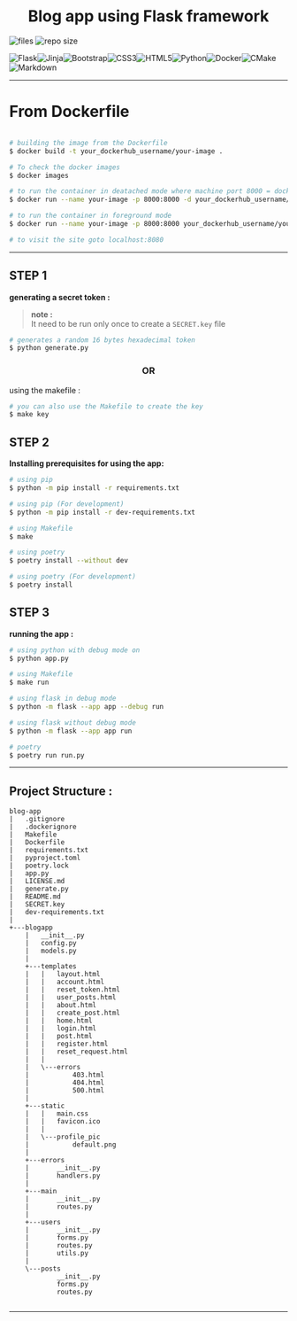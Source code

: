 <h1 align='center'>Blog app using Flask framework</h1>

![files](https://img.shields.io/github/directory-file-count/omnathmandal/blog-app)
![repo size](https://img.shields.io/github/repo-size/omnathmandal/blog-app)

![Flask](https://img.shields.io/badge/flask-%23000.svg?style=for-the-badge&logo=flask&logoColor=white)![Jinja](https://img.shields.io/badge/jinja-white.svg?style=for-the-badge&logo=jinja&logoColor=black)![Bootstrap](https://img.shields.io/badge/bootstrap-%23563D7C.svg?style=for-the-badge&logo=bootstrap&logoColor=white)![CSS3](https://img.shields.io/badge/css3-%231572B6.svg?style=for-the-badge&logo=css3&logoColor=white)![HTML5](https://img.shields.io/badge/html5-%23E34F26.svg?style=for-the-badge&logo=html5&logoColor=white)![Python](https://img.shields.io/badge/python-3670A0?style=for-the-badge&logo=python&logoColor=ffdd54)![Docker](https://img.shields.io/badge/docker-%230db7ed.svg?style=for-the-badge&logo=docker&logoColor=white)![CMake](https://img.shields.io/badge/CMake-%23008FBA.svg?style=for-the-badge&logo=cmake&logoColor=white)![Markdown](https://img.shields.io/badge/markdown-%23000000.svg?style=for-the-badge&logo=markdown&logoColor=white)

---
# From Dockerfile

```bash

# building the image from the Dockerfile
$ docker build -t your_dockerhub_username/your-image .

# To check the docker images
$ docker images

# to run the container in deatached mode where machine port 8000 = docker port 8000
$ docker run --name your-image -p 8000:8000 -d your_dockerhub_username/your-image

# to run the container in foreground mode
$ docker run --name your-image -p 8000:8000 your_dockerhub_username/your-image

# to visit the site goto localhost:8080
```

---
## STEP 1
**generating a secret token :**

>**note :**          
> It need to be run only once to create a `SECRET.key` file

```bash
# generates a random 16 bytes hexadecimal token
$ python generate.py
```
<h3 align=center>OR</h3>

using the makefile :
```bash
# you can also use the Makefile to create the key 
$ make key
```
## STEP 2

**Installing prerequisites for using the app:**
```bash
# using pip
$ python -m pip install -r requirements.txt

# using pip (For development)
$ python -m pip install -r dev-requirements.txt

# using Makefile
$ make 

# using poetry
$ poetry install --without dev 

# using poetry (For development)
$ poetry install
```

## STEP 3 
**running the app :**
```bash
# using python with debug mode on
$ python app.py

# using Makefile
$ make run

# using flask in debug mode
$ python -m flask --app app --debug run

# using flask without debug mode
$ python -m flask --app app run

# poetry
$ poetry run run.py
```
---

## Project Structure :
```
blog-app
|   .gitignore
|   .dockerignore
|   Makefile
|   Dockerfile
|   requirements.txt
|   pyproject.toml
|   poetry.lock
|   app.py
|   LICENSE.md
|   generate.py
|   README.md
|   SECRET.key
|   dev-requirements.txt
|   
+---blogapp
    |   __init__.py
    |   config.py
    |   models.py
    |   
    +---templates
    |   |   layout.html
    |   |   account.html
    |   |   reset_token.html
    |   |   user_posts.html
    |   |   about.html
    |   |   create_post.html
    |   |   home.html
    |   |   login.html
    |   |   post.html
    |   |   register.html
    |   |   reset_request.html
    |   |   
    |   \---errors
    |           403.html
    |           404.html
    |           500.html
    |           
    +---static
    |   |   main.css
    |   |   favicon.ico
    |   |   
    |   \---profile_pic
    |           default.png
    |           
    +---errors
    |       __init__.py
    |       handlers.py
    |           
    +---main
    |       __init__.py
    |       routes.py
    |       
    +---users
    |       __init__.py
    |       forms.py
    |       routes.py
    |       utils.py
    |           
    \---posts
            __init__.py
            forms.py
            routes.py
            
```
---
